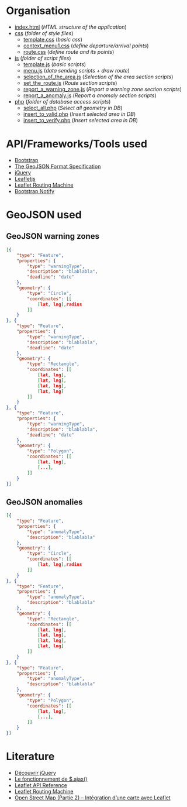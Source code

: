 # Organisation
* [index.html](index.html) (*HTML structure of the application*)
* [css](css) (*folder of style files*)
  * [template.css](css/template.css) (*basic css*)
  * [context_menu1.css](css/context_menu1.css) (*define departure/arrival points*)
  * [route.css](css/route.css) (*define route and its points*)
* [js](js) (*folder of script files*)
  * [template.js](js/template.js) (*basic scripts*)
  * [menu.js](js/menu.js) (*data sending scripts + draw route*)
  * [selection_of_the_area.js](js/selection_of_the_area.js) (*Selection of the area section scripts*)
  * [set_the_route.js](js/set_the_route.js) (*Route section scripts*)
  * [report_a_warning_zone.js](js/report_a_warning_zone.js) (*Report a warning zone section scripts*)
  * [report_a_anomaly.js](js/report_a_anomaly.js) (*Report a anomaly section scripts*)
* [php](php) (*folder of database access scripts*)
  * [select_all.php](php/select_all.php) (*Select all geometry in DB*)
  * [insert_to_valid.php](php/insert_to_valid.php) (*Insert selected area in DB*)
  * [insert_to_verify.php](php/insert_to_verify.php) (*Insert selected area in DB*)

# API/Frameworks/Tools used
* [Bootstrap](http://getbootstrap.com/)
* [The GeoJSON Format Specification](http://geojson.org/geojson-spec.html)
* [jQuery](https://jquery.com/)
* [Leafletjs](http://leafletjs.com/)
* [Leaflet Routing Machine](http://www.liedman.net/leaflet-routing-machine/)
* [Bootstrap Notify](http://bootstrap-notify.remabledesigns.com/)

# GeoJSON used
## GeoJSON warning zones
```json
[{
    "type": "Feature",
    "properties": {
        "type": "warningType",
        "description": "blablabla",
        "deadline": "date"
    },
    "geometry": {
        "type": "Circle",
        "coordinates": [[
            [lat, lng],radius
        ]]
    }
}, {
    "type": "Feature",
    "properties": {
        "type": "warningType",
        "description": "blablabla",
        "deadline": "date"
    },
    "geometry": {
        "type": "Rectangle",
        "coordinates": [[
            [lat, lng],
            [lat, lng],
            [lat, lng],
            [lat, lng]
        ]]
    }
}, {
    "type": "Feature",
    "properties": {
        "type": "warningType",
        "description": "blablabla",
        "deadline": "date"
    },
    "geometry": {
        "type": "Polygon",
        "coordinates": [[
            [lat, lng],
            [...],
        ]]
    }
}]
```
## GeoJSON anomalies
```json
[{
    "type": "Feature",
    "properties": {
        "type": "anomalyType",
        "description": "blablabla"
    },
    "geometry": {
        "type": "Circle",
        "coordinates": [[
            [lat, lng],radius
        ]]
    }
}, {
    "type": "Feature",
    "properties": {
        "type": "anomalyType",
        "description": "blablabla"
    },
    "geometry": {
        "type": "Rectangle",
        "coordinates": [[
            [lat, lng],
            [lat, lng],
            [lat, lng],
            [lat, lng]
        ]]
    }
}, {
    "type": "Feature",
    "properties": {
        "type": "anomalyType",
        "description": "blablabla"
    },
    "geometry": {
        "type": "Polygon",
        "coordinates": [[
            [lat, lng],
            [...],
        ]]
    }
}]
```
# Literature
* [Découvrir jQuery](https://openclassrooms.com/courses/jquery-ecrivez-moins-pour-faire-plus/decouvrir-jquery)
* [Le fonctionnement de $.ajax()](https://openclassrooms.com/courses/un-site-web-dynamique-avec-jquery/le-fonctionnement-de-ajax)
* [Leaflet API Reference](http://leafletjs.com/reference.html)
* [Leaflet Routing Machine](http://www.liedman.net/leaflet-routing-machine/#getting-started)
* [Open Street Map (Partie 2) – Intégration d’une carte avec Leaflet](https://blog.netapsys.fr/open-street-map-partie-2-integration-dune-carte-avec-leaflet/)
